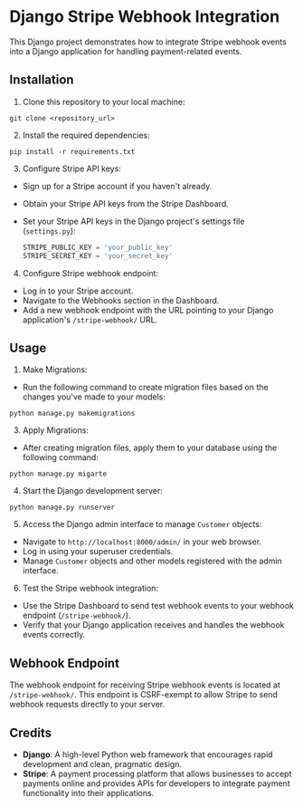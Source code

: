 # Django Stripe Webhook Integration

This Django project demonstrates how to integrate Stripe webhook events into a Django application for handling payment-related events.

## Installation

1. Clone this repository to your local machine:
```commandline
git clone <repository_url>
```

2. Install the required dependencies:

```commandline
pip install -r requirements.txt
```


3. Configure Stripe API keys:

- Sign up for a Stripe account if you haven't already.
- Obtain your Stripe API keys from the Stripe Dashboard.
- Set your Stripe API keys in the Django project's settings file (`settings.py`):

  ```python
  STRIPE_PUBLIC_KEY = 'your_public_key'
  STRIPE_SECRET_KEY = 'your_secret_key'
  ```

4. Configure Stripe webhook endpoint:

- Log in to your Stripe account.
- Navigate to the Webhooks section in the Dashboard.
- Add a new webhook endpoint with the URL pointing to your Django application's `/stripe-webhook/` URL.

## Usage
1. Make Migrations:

- Run the following command to create migration files based on the changes you've made to your models:

```commandline
python manage.py makemigrations
```

3. Apply Migrations:

- After creating migration files, apply them to your database using the following command:

```commandline
python manage.py migarte
```

4. Start the Django development server:

```
python manage.py runserver
```


5. Access the Django admin interface to manage `Customer` objects:

- Navigate to `http://localhost:8000/admin/` in your web browser.
- Log in using your superuser credentials.
- Manage `Customer` objects and other models registered with the admin interface.

6. Test the Stripe webhook integration:

- Use the Stripe Dashboard to send test webhook events to your webhook endpoint (`/stripe-webhook/`).
- Verify that your Django application receives and handles the webhook events correctly.

## Webhook Endpoint

The webhook endpoint for receiving Stripe webhook events is located at `/stripe-webhook/`. This endpoint is CSRF-exempt to allow Stripe to send webhook requests directly to your server.

## Credits

- **Django**: A high-level Python web framework that encourages rapid development and clean, pragmatic design.
- **Stripe**: A payment processing platform that allows businesses to accept payments online and provides APIs for developers to integrate payment functionality into their applications.

